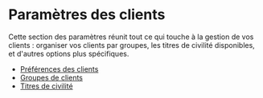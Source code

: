 # Paramètres des clients

Cette section des paramètres réunit tout ce qui touche à la gestion de vos clients : organiser vos clients par groupes, les titres de civilité disponibles, et d'autres options plus spécifiques.

* [Préférences des clients](preferences-clients.md)
* [Groupes de clients](groupes-clients.md)
* [Titres de civilité](titres-de-civilite.md)


